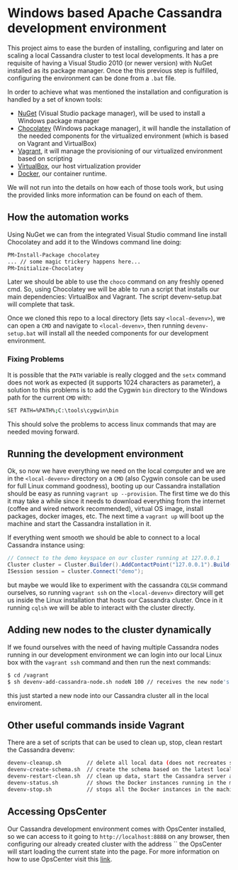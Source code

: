 Windows based Apache Cassandra development environment
======================================================

This project aims to ease the burden of installing, configuring and later on scaling a local Cassandra cluster to test local developments. It has a pre requisite of having a Visual Studio 2010 (or newer version) with NuGet installed as its package manager. Once the this previous step is fulfilled, configuring the environment can be done from a `.bat` file.   

In order to achieve what was mentioned the installation and configuration is handled by a set of known tools:
 - [NuGet](https://docs.nuget.org/) (Visual Studio package manager), will be used to install a Windows package manager
 - [Chocolatey](https://github.com/chocolatey/choco/wiki) (Windows package manager), it will handle the installation of the needed components for the virtualized environment (which is based on Vagrant and VirtualBox)
 - [Vagrant](https://docs.vagrantup.com/v2/), it will manage the provisioning of our virtualized environment based on scripting 
 - [VirtualBox](https://www.virtualbox.org/manual/UserManual.html), our host virtualization provider  
 - [Docker](https://docs.docker.com/userguide/), our container runtime.

We will not run into the details on how each of those tools work, but using the provided links more information can be found on each of them. 

## How the automation works

Using NuGet we can from the integrated Visual Studio command line install Chocolatey and add it to the Windows command line doing:
``` bash
PM>Install-Package chocolatey 
... // some magic trickery happens here... 
PM>Initialize-Chocolatey
```

Later we should be able to use the `choco` command on any freshly opened cmd. So, using Chocolatey we will be able to run a script that installs our main dependencies: VirtualBox and Vagrant. The script devenv-setup.bat will complete that task. 

Once we cloned this repo to a local directory (lets say `<local-devenv>`), we can open a `CMD` and navigate to `<local-devenv>`, then running `devenv-setup.bat` will install all the needed components for our development environment. 

### Fixing Problems

It is possible that the `PATH` variable is really clogged and the `setx` command does not work as expected (it supports 1024 characters as parameter), a solution to this problems is to add the Cygwin `bin` directory to the Windows path for the current `CMD` with:
``` bash
SET PATH=%PATH%;C:\tools\cygwin\bin
```
This should solve the problems to access linux commands that may are needed moving forward. 

## Running the development environment

Ok, so now we have everything we need on the local computer and we are in the `<local-devenv>` directory on a `CMD` (also Cygwin console can be used for full Linux command goodness), booting up our Cassandra installation should be easy as running `vagrant up --provision`. The first time we do this it may take a while since it needs to download everything from the internet (coffee and wired network recommended), virtual OS image, install packages, docker images, etc. The next time a `vagrant up` will boot up the machine and start the Cassandra installation in it.

If everything went smooth we should be able to connect to a local Cassandra instance using:
``` c#
// Connect to the demo keyspace on our cluster running at 127.0.0.1
Cluster cluster = Cluster.Builder().AddContactPoint("127.0.0.1").Build();
ISession session = cluster.Connect("demo");
```
but maybe we would like to experiment with the cassandra `CQLSH` command ourselves, so running `vagrant ssh` on the `<local-devenv>` directory will get us inside the Linux installation that hosts our Cassandra cluster. Once in it running `cqlsh` we will be able to interact with the cluster directly. 

## Adding new nodes to the cluster dynamically

If we found ourselves with the need of having multiple Cassandra nodes running in our development environment we can login into our local Linux box with the `vagrant ssh` command and then run the next commands:
``` bash
$ cd /vagrant
$ sh devenv-add-cassandra-node.sh nodeN 100 // receives the new node's name and a number to do a port shift
```
this just started a new node into our Cassandra cluster all in the local enviroment.

## Other useful commands inside Vagrant

There are a set of scripts that can be used to clean up, stop, clean restart the Cassandra devenv:
``` bash
devenv-cleanup.sh        // delete all local data (does not recreates schemas)
devenv-create-schema.sh  // create the schema based on the latest local version
devenv-restart-clean.sh  // clean up data, start the Cassandra server and re creates the schema
devenv-status.sh         // shows the Docker instances running in the machine
devenv-stop.sh           // stops all the Docker instances in the machine
```

## Accessing OpsCenter

Our Cassandra development environment comes with OpsCenter installed, so we can access to it going to `http://localhost:8888` on any browser, then configuring our already created cluster with the address `` the OpsCenter will start loading the current state into the page. For more information on how to use OpsCenter visit this [link](http://docs.datastax.com/en/opscenter/5.1/opsc/about_c.html).
